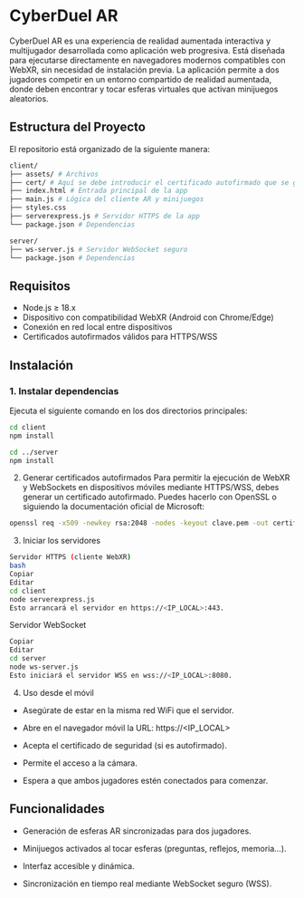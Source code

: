 # CyberDuel AR

CyberDuel AR es una experiencia de realidad aumentada interactiva y multijugador desarrollada como aplicación web progresiva. Está diseñada para ejecutarse directamente en navegadores modernos compatibles con WebXR, sin necesidad de instalación previa. La aplicación permite a dos jugadores competir en un entorno compartido de realidad aumentada, donde deben encontrar y tocar esferas virtuales que activan minijuegos aleatorios.


## Estructura del Proyecto

El repositorio está organizado de la siguiente manera:

```bash
client/
├── assets/ # Archivos
├── cert/ # Aquí se debe introducir el certificado autofirmado que se genere
├── index.html # Entrada principal de la app
├── main.js # Lógica del cliente AR y minijuegos
├── styles.css 
├── serverexpress.js # Servidor HTTPS de la app
└── package.json # Dependencias

server/
├── ws-server.js # Servidor WebSocket seguro
└── package.json # Dependencias
```

## Requisitos

- Node.js ≥ 18.x
- Dispositivo con compatibilidad WebXR (Android con Chrome/Edge)
- Conexión en red local entre dispositivos
- Certificados autofirmados válidos para HTTPS/WSS

## Instalación

### 1. Instalar dependencias

Ejecuta el siguiente comando en los dos directorios principales:

```bash
cd client
npm install

cd ../server
npm install
```

2. Generar certificados autofirmados
Para permitir la ejecución de WebXR y WebSockets en dispositivos móviles mediante HTTPS/WSS, debes generar un certificado autofirmado. Puedes hacerlo con OpenSSL o siguiendo la documentación oficial de Microsoft:

```bash
openssl req -x509 -newkey rsa:2048 -nodes -keyout clave.pem -out certificado.pem -days 365
```

3. Iniciar los servidores

```bash
Servidor HTTPS (cliente WebXR)
bash
Copiar
Editar
cd client
node serverexpress.js
Esto arrancará el servidor en https://<IP_LOCAL>:443.
```

Servidor WebSocket
```bash
Copiar
Editar
cd server
node ws-server.js
Esto iniciará el servidor WSS en wss://<IP_LOCAL>:8080.
```

4. Uso desde el móvil

- Asegúrate de estar en la misma red WiFi que el servidor.

- Abre en el navegador móvil la URL: https://<IP_LOCAL>

- Acepta el certificado de seguridad (si es autofirmado).

- Permite el acceso a la cámara.

- Espera a que ambos jugadores estén conectados para comenzar.

## Funcionalidades
   
- Generación de esferas AR sincronizadas para dos jugadores.

- Minijuegos activados al tocar esferas (preguntas, reflejos, memoria...).

- Interfaz accesible y dinámica.

- Sincronización en tiempo real mediante WebSocket seguro (WSS).


